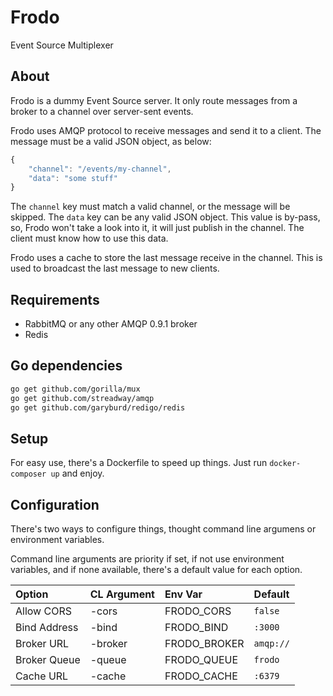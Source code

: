 # Frodo

Event Source Multiplexer

## About

Frodo is a dummy Event Source server. It only route messages from a broker to a channel over server-sent events.

Frodo uses AMQP protocol to receive messages and send it to a client. The message must be a valid JSON object, as below:

```js
{
    "channel": "/events/my-channel",
    "data": "some stuff"
}
```

The `channel` key must match a valid channel, or the message will be skipped.
The `data` key can be any valid JSON object.
This value is by-pass, so, Frodo won't take a look into it, it will just publish in the channel.
The client must know how to use this data.

Frodo uses a cache to store the last message receive in the channel.
This is used to broadcast the last message to new clients.

## Requirements

- RabbitMQ or any other AMQP 0.9.1 broker
- Redis

## Go dependencies

```sh
go get github.com/gorilla/mux
go get github.com/streadway/amqp
go get github.com/garyburd/redigo/redis
```

## Setup

For easy use, there's a Dockerfile to speed up things.
Just run `docker-composer up` and enjoy.

## Configuration

There's two ways to configure things, thought command line argumens or environment variables.

Command line arguments are priority if set, if not use environment variables, and if none available,
there's a default value for each option.

| Option       | CL Argument | Env Var  | Default   |
|:-------------|:--------|:-------------|:----------|
| Allow CORS   | -cors   | FRODO_CORS   | `false`   |
| Bind Address | -bind   | FRODO_BIND   | `:3000`   |
| Broker URL   | -broker | FRODO_BROKER | `amqp://` |
| Broker Queue | -queue  | FRODO_QUEUE  | `frodo`   |
| Cache URL    | -cache  | FRODO_CACHE  | `:6379`   |
